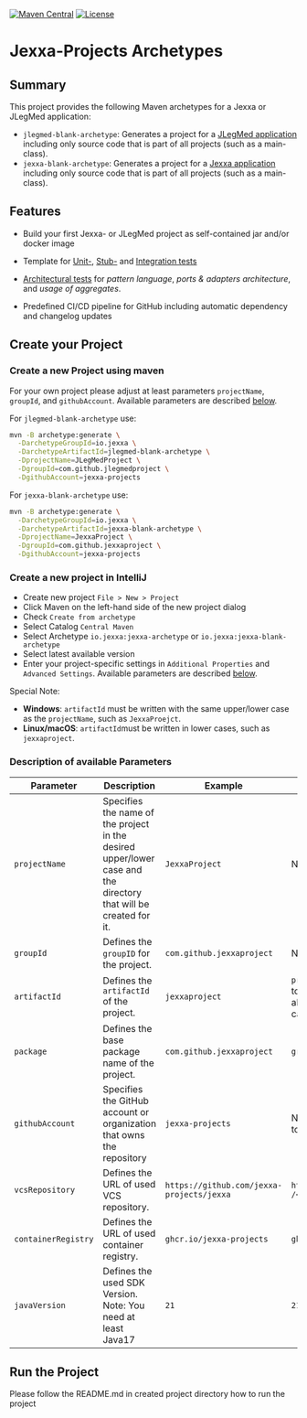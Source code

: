 [![Maven Central](https://img.shields.io/maven-central/v/io.jexxa/jexxa-archetypes)](https://maven-badges.herokuapp.com/maven-central/io.jexxa/jexxa-archetype/) [![License](https://img.shields.io/badge/License-Apache%202.0-blue.svg)](https://opensource.org/licenses/Apache-2.0)

# Jexxa-Projects Archetypes
## Summary
This project provides the following Maven archetypes for a Jexxa or JLegMed application: 
* `jlegmed-blank-archetype`: Generates a project for a [JLegMed application](https://jlegmed.jexxa.io/) including only source code that is part of all projects (such as a main-class).
* `jexxa-blank-archetype`: Generates a project for a [Jexxa application](https://www.jexxa.io) including only source code that is part of all projects (such as a main-class).  


## Features

*   Build your first Jexxa- or JLegMed project as self-contained jar and/or docker image

*   Template for [Unit-](https://github.com/jexxa-projects/JexxaTutorials/blob/main/BookStore/src/test/java/io/jexxa/tutorials/bookstore/domain/book/BookTest.java), [Stub-](https://github.com/jexxa-projects/JexxaTutorials/blob/main/BookStore/src/test/java/io/jexxa/tutorials/bookstore/applicationservice/BookStoreServiceTest.java) and [Integration tests](https://github.com/jexxa-projects/JexxaTutorials/blob/main/BookStore/src/test/java/io/jexxa/tutorials/bookstore/integration/BookstoreIT.java)

*   [Architectural tests](https://github.com/jexxa-projects/JexxaTutorials/blob/main/BookStore/src/test/java/io/jexxa/tutorials/bookstore/architecture/ArchitectureTest.java) for _pattern language_, _ports & adapters architecture_, and _usage of aggregates_. 

*   Predefined CI/CD pipeline for GitHub including automatic dependency and changelog updates

## Create your Project

### Create a new Project using maven  

For your own project please adjust at least parameters `projectName`, `groupId`, and `githubAccount`.
Available parameters are described [below](#Description-of-available-Parameters).

For `jlegmed-blank-archetype` use:
```bash 
mvn -B archetype:generate \
  -DarchetypeGroupId=io.jexxa \
  -DarchetypeArtifactId=jlegmed-blank-archetype \
  -DprojectName=JLegMedProject \
  -DgroupId=com.github.jlegmedproject \
  -DgithubAccount=jexxa-projects
```

For `jexxa-blank-archetype` use:
```bash 
mvn -B archetype:generate \
  -DarchetypeGroupId=io.jexxa \
  -DarchetypeArtifactId=jexxa-blank-archetype \
  -DprojectName=JexxaProject \
  -DgroupId=com.github.jexxaproject \
  -DgithubAccount=jexxa-projects
```


### Create a new project in IntelliJ

* Create new project `File > New > Project`
* Click Maven on the left-hand side of the new project dialog
* Check `Create from archetype`
* Select Catalog `Central Maven` 
* Select Archetype `io.jexxa:jexxa-archetype` or `io.jexxa:jexxa-blank-archetype`
* Select latest available version
* Enter your project-specific settings in `Additional Properties` and `Advanced Settings`. Available parameters are described [below](#Description-of-available-Parameters).

Special Note: 
* __Windows__: `artifactId` must be written with the same upper/lower case as the `projectName`, such as `JexxaProejct`. 
* __Linux/macOS__: `artifactId`must be written in lower cases, such as `jexxaproject`.

### Description of available Parameters
| Parameter           | Description                                                                                                      | Example                                   | Default Value                                                                                       |
|---------------------|------------------------------------------------------------------------------------------------------------------|-------------------------------------------|-----------------------------------------------------------------------------------------------------|
| `projectName`       | Specifies the name of the project in the desired upper/lower case and the directory that will be created for it. | `JexxaProject`                            | None. It must be defined.                                                                           |
| `groupId`           | Defines the `groupID` for the project.                                                                           | `com.github.jexxaproject`                 | None. It must be defined.                                                                           |
| `artifactId`        | Defines the `artifactId` of the project.                                                                         | `jexxaproject`                            | `projectName` in lower cases. Due to java recommendations, it is always converted into lower cases. | 
| `package`           | Defines the base package name of the project.                                                                    | `com.github.jexxaproject`                 | `groupId`                                                                                           | 
| `githubAccount`     | Specifies the GitHub account or organization that owns the repository                                            | `jexxa-projects`                          | None. It must be defined <br />to use included GitHub-Actions                                       | 
| `vcsRepository`     | Defines the URL of used VCS repository.                                                                          | `https://github.com/jexxa-projects/jexxa` | `https://github.com /<githubAccount>/<projectName>`                                                 | 
| `containerRegistry` | Defines the URL of used container registry.                                                                      | `ghcr.io/jexxa-projects`                  | `ghcr.io/<githubAccount>`                                                                           | 
| `javaVersion`       | Defines the used SDK Version. Note: You need at least Java17                                                     | `21`                                      | `21`                                                                                                | 

## Run the Project 

Please follow the README.md in created project directory how to run the project 
